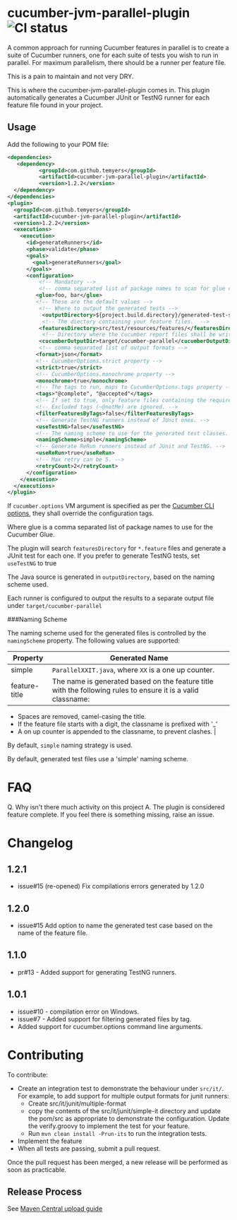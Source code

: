 cucumber-jvm-parallel-plugin ![CI status](https://travis-ci.org/temyers/cucumber-jvm-parallel-plugin.svg?branch=master)
============================

A common approach for running Cucumber features in parallel is to create a suite of Cucumber runners, one for each suite of tests you wish to run in parallel.  For maximum parallelism, there should be a runner per feature file.

This is a pain to maintain and not very DRY.

This is where the cucumber-jvm-parallel-plugin comes in.  This plugin automatically generates a Cucumber JUnit or TestNG runner for each feature file found in your project.

Usage
-----

Add the following to your POM file:

```xml
<dependencies>
   <dependency>
          <groupId>com.github.temyers</groupId>
          <artifactId>cucumber-jvm-parallel-plugin</artifactId>
          <version>1.2.2</version>
  </dependency>
</dependencies>
<plugin>
  <groupId>com.github.temyers</groupId>
  <artifactId>cucumber-jvm-parallel-plugin</artifactId>
  <version>1.2.2</version>
  <executions>
    <execution>
      <id>generateRunners</id>
      <phase>validate</phase>
      <goals>
        <goal>generateRunners</goal>
      </goals>
      <configuration>
          <!-- Mandatory -->
          <!-- comma separated list of package names to scan for glue code -->
         <glue>foo, bar</glue>
         <!-- These are the default values -->
          <!-- Where to output the generated tests -->
           <outputDirectory>${project.build.directory}/generated-test-sources/cucumber</outputDirectory>
           <!-- The diectory containing your feature files.  -->
          <featuresDirectory>src/test/resources/features/</featuresDirectory>
           <!-- Directory where the cucumber report files shall be written  -->
          <cucumberOutputDir>target/cucumber-parallel</cucumberOutputDir>
          <!-- comma separated list of output formats -->
         <format>json</format>
         <!-- CucumberOptions.strict property -->
         <strict>true</strict>
         <!-- CucumberOptions.monochrome property -->
         <monochrome>true</monochrome>
         <!-- The tags to run, maps to CucumberOptions.tags property -->
         <tags>"@complete", "@accepted"</tags>
         <!-- If set to true, only feature files containing the required tags shall be generated. -->
         <!-- Excluded tags (~@notMe) are ignored. -->
         <filterFeaturesByTags>false</filterFeaturesByTags>
         <!-- Generate TestNG runners instead of JUnit ones. --> 
         <useTestNG>false</useTestNG>
         <!-- The naming scheme to use for the generated test classes.  One of 'simple' or 'feature-title' --> 
         <namingScheme>simple</namingScheme>
         <!-- Generate ReRun runners instead of JUnit and TestNG. --> 
         <useReRun>true</useReRun>
         <!-- Max retry can be 5. --> 
         <retryCount>2</retryCount>
      </configuration>
    </execution>
  </executions>
</plugin>
```

If `cucumber.options` VM argument is specified as per the [Cucumber CLI options](https://cucumber.io/docs/reference/jvm), they shall override the configuration tags.

Where glue is a comma separated list of package names to use for the Cucumber Glue.

The plugin will search `featuresDirectory` for `*.feature` files and generate a JUnit test for each one. If you prefer to generate TestNG tests, set `useTestNG` to true

The Java source is generated in `outputDirectory`, based on the naming scheme used.

Each runner is configured to output the results to a separate output file under `target/cucumber-parallel`

###Naming Scheme

The naming scheme used for the generated files is controlled by the `namingScheme` property.  The following values are supported:

| Property      | Generated Name |
| ------------- | -------------- |
| simple        | `ParallelXXIT.java`, where `XX` is a one up counter.
| feature-title | The name is generated based on the feature title with the following rules to ensure it is a valid classname:
* Spaces are removed, camel-casing the title.
* If the feature file starts with a digit, the classname is prefixed with '_'
* A on up counter is appended to the classname, to prevent clashes. |

By default, `simple` naming strategy is used.

By default, generated test files use a 'simple' naming scheme.  


FAQ
===
Q. Why isn't there much activity on this project
A. The plugin is considered feature complete.  If you feel there is something missing, raise an issue.

Changelog
=========
1.2.1
-----
* issue#15 (re-opened) Fix compilations errors generated by 1.2.0

1.2.0
-----
* issue#15 Add option to name the generated test case based on the name of the feature file.

1.1.0
-----
* pr#13 - Added support for generating TestNG runners.

1.0.1
-----
* issue#10 - compilation error on Windows.
* issue#7 - Added support for filtering generated files by tag.
* Added support for cucumber.options command line arguments.

Contributing
============

To contribute:

* Create an integration test to demonstrate the behaviour under `src/it/`.  For example, to add support for multiple output formats for junit runners:
    * Create src/it/junit/multiple-format
    * copy the contents of the src/it/junit/simple-it directory and update the pom/src as appropriate to demonstrate the configuration.  Update the verify.groovy to implement the test for your feature.
    * Run `mvn clean install -Prun-its` to run the integration tests.
* Implement the feature
* When all tests are passing, submit a pull request.

Once the pull request has been merged, a new release will be performed as soon as practicable.

Release Process
---------------
See [Maven Central upload guide](https://maven.apache.org/guides/mini/guide-central-repository-upload.html)
